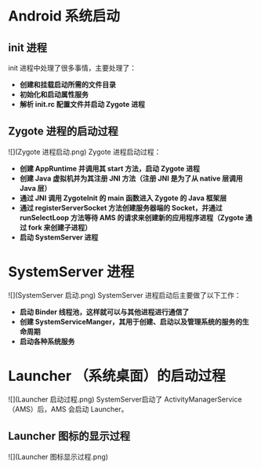 # **Android 系统启动**
##  init 进程
init 进程中处理了很多事情，主要处理了：
* **创建和挂载启动所需的文件目录**
* **初始化和启动属性服务**
* **解析 init.rc 配置文件并启动 Zygote 进程**
## Zygote 进程的启动过程
![](Zygote 进程启动.png)
Zygote 进程启动过程：
* **创建 AppRuntime 并调用其 start 方法，启动 Zygote 进程**
* **创建 Java 虚拟机并为其注册 JNI 方法（注册 JNI 是为了从 native 层调用 Java 层）**
* **通过 JNI 调用 ZygoteInit 的 main 函数进入 Zygote 的 Java 框架层**
* **通过 registerServerSocket 方法创建服务器端的 Socket，并通过 runSelectLoop 方法等待 AMS 的请求来创建新的应用程序进程（Zygote 通过 fork 来创建子进程）**
* **启动 SystemServer 进程**
# SystemServer 进程
![](SystemServer 启动.png)
SystemServer 进程启动后主要做了以下工作：
* **启动 Binder 线程池，这样就可以与其他进程进行通信了**
* **创建 SystemServiceManger，其用于创建、启动以及管理系统的服务的生命周期**
* **启动各种系统服务**
# Launcher （系统桌面）的启动过程
![](Launcher 启动过程.png)
SystemServer启动了 ActivityManagerService（AMS）后，AMS 会启动 Launcher。
## Launcher 图标的显示过程
![](Launcher 图标显示过程.png)


